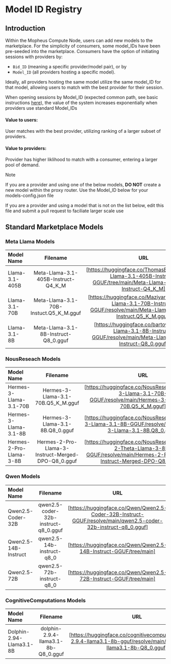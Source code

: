 # Model ID Registry

## Introduction
Within the Mopheus Compute Node, users can add new models to the marketplace. For the simplicity of consumers, some model_IDs have been pre-seeded into the marketplace. Consumers have the option of initiating sessions with providers by:  
- `Bid_ID` (meaning a specific provider/model pair), or by   
- `Model_ID` (all providers hosting a specific model).

Ideally, all providers hosting the same model utilize the same model_ID for that model, allowing users to match with the best provider for their session. 

When opening sessions by Model_ID (expected common path, see basic instructions [here](/!KEYDOCS%20README%20FIRST!/Compute%20Providers/Compute%20Node/Intro%20to%20Morpheus%20Compute%20Node.md#provider-setup)), the value of the system increases exponentially when providers use standard Model_IDs 
#### Value to users: 
User matches with the best provider, utilizing ranking of a larger subset of providers.
#### Value to providers: 
Provider has higher liklihood to match with a consumer, entering a larger pool of demand.

> [!NOTE]
> If you are a provider and using one of the below models, **DO NOT** create a new model within the proxy router. Use the Model_ID below for your models-config.json file
>
> If you are a provider and using a model that is not on the list below, edit this file and submit a pull request to faciliate larger scale use

## Standard Marketplace Models

### Meta Llama Models
| Model Name| Filename | URL | Model ID |
| :---------------- | :----------: | :----------: | :----: |
| Llama-3.1-405B | Meta-Llama-3.1-405B-Instruct-Q4_K_M | [https://huggingface.co/ThomasBaruzier/Meta-Llama-3.1-405B-Instruct-GGUF/tree/main/Meta-Llama-3.1-405B-Instruct-Q4_K_M] | 0x01a95edd655e15a0043b2a2329258e165660794f98f63c2b03842c0a98f6d74c |
| Llama-3.1-70B | Meta-Llama-3.1-70B-Instuct.Q5_K_M.gguf | [https://huggingface.co/MaziyarPanahi/Meta-Llama-3.1-70B-Instruct-GGUF/resolve/main/Meta-Llama-3.1-70B-Instruct.Q5_K_M.gguf] | 0xcb6bd9a66175ab6d1a96c6acf33ac70e8666e6dcd71dd7be6903f3c1ab80fd7d |
| Llama-3.1-8B | Meta-Llama-3.1-8B-Instruct-Q8_0.gguf | [https://huggingface.co/bartowski/Meta-Llama-3.1-8B-Instruct-GGUF/resolve/main/Meta-Llama-3.1-8B-Instruct-Q8_0.gguf] | 0x85686c6f53cc5d0b01820bd802832633d89f35cbcee3f8e1b82df2f27d982ef8 |

### NousReseach Models
| Model Name| Filename | URL | Model ID |
| :---------------- | :----------: | :----------: | :----: |
| Hermes-3-Llama-3.1-70B | Hermes-3-Llama-3.1-70B.Q5_K_M.gguf | [https://huggingface.co/NousResearch/Hermes-3-Llama-3.1-70B-GGUF/resolve/main/Hermes-3-Llama-3.1-70B.Q5_K_M.gguf] | 0xc823a1b04ea113fffa28b3663f12976fda0285e2a3df90303a3bd7488e7fdeed |
| Hermes-3-Llama-3.1-8B | Hermes-3-Llama-3.1-8B.Q8_0.gguf | [https://huggingface.co/NousResearch/Hermes-3-Llama-3.1-8B-GGUF/resolve/main/Hermes-3-Llama-3.1-8B.Q8_0.gguf] | 0x790d53e2386b9c6a8a20d133f20e0e9f30c3bbcd58443866adbdde242bdb1b8c |
| Hermes-2-Pro-Llama-3-8B | Hermes-2-Pro-Llama-3-Instruct-Merged-DPO-Q8_0.gguf | [https://huggingface.co/NousResearch/Hermes-2-Theta-Llama-3-8B-GGUF/resolve/main/Hermes-2-Pro-Llama-3-Instruct-Merged-DPO-Q8_0.gguf] | 0xfc91411c689d11319171c2e29f9d8533cd87348b6c5d15016c230df266af3d0a |

### Qwen Models
| Model Name| Filename | URL | Model ID |
| :---------------- | :----------: | :----------: | :----: |
| Qwen2.5-Coder-32B | qwen2.5-coder-32b-instruct-q8_0.gguf | [https://huggingface.co/Qwen/Qwen2.5-Coder-32B-Instruct-GGUF/resolve/main/qwen2.5-coder-32b-instruct-q8_0.gguf] | 0xb5edae401693f2aaa83908ef9d65d4b89d889eb0bace51a5ee3d1f92bc56408f |
| Qwen2.5-14B-Instruct | qwen2.5-14b-instruct-q8_0 | [https://huggingface.co/Qwen/Qwen2.5-14B-Instruct-GGUF/tree/main] | 0x1a2b8bf57423a72a9aff8fb4adebaf17b8ef2c1370be20e22f82bf24fa8175bb |
| Qwen2.5-72B | qwen2.5-72b-instruct-q8_0 | [https://huggingface.co/Qwen/Qwen2.5-72B-Instruct-GGUF/tree/main] | 0x1a2b8bf57423a72a9aff8fb4adebaf17b8ef2c1370be20e22f82bf24fa8175bb |

### CognitiveComputations Models

| Model Name| Filename | URL | Model ID |
| :---------------- | :----------: | :----------: | :----: |
| Dolphin-2.94-Llama3.1-8B | dolphin-2.9.4-llama3.1-8b-Q8_0.gguf | [https://huggingface.co/cognitivecomputations/dolphin-2.9.4-llama3.1-8b-gguf/resolve/main/dolphin-2.9.4-llama3.1-8b-Q8_0.gguf] | 0xdfa6c1a4e4d3c56fb985de46debd9d4b6fb8e624dd770f0fc1e3feb2b7a26d5b |

